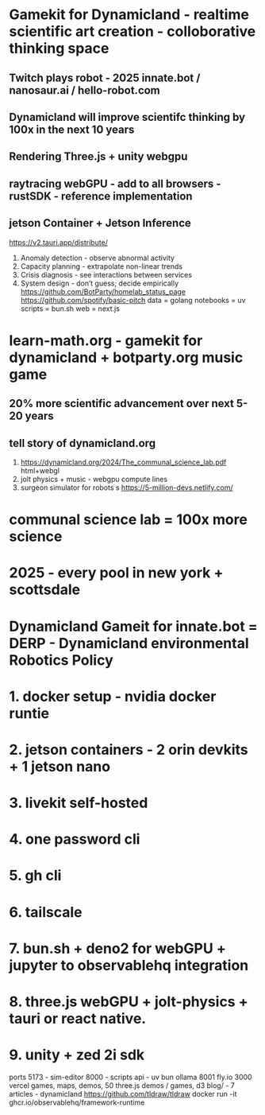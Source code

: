 # Gamekit for Dynamicland - realtime scientific art creation - colloborative thinking space
## Twitch plays robot - 2025 innate.bot / nanosaur.ai / hello-robot.com
## Dynamicland will improve scientifc thinking by 100x in the next 10 years
## Rendering Three.js + unity webgpu
## raytracing webGPU - add to all browsers - rustSDK - reference implementation
## jetson Container + Jetson Inference
https://v2.tauri.app/distribute/
1. Anomaly detection - observe abnormal activity
2. Capacity planning - extrapolate non-linear trends
3. Crisis diagnosis - see interactions between services
4. System design - don’t guess; decide empirically
https://github.com/BotParty/homelab_status_page
https://github.com/spotify/basic-pitch
data = golang
notebooks = uv
scripts  = bun.sh
web = next.js
# learn-math.org - gamekit for dynamicland + botparty.org music game
## 20% more scientific advancement over next 5-20 years
## tell story of dynamicland.org
1. https://dynamicland.org/2024/The_communal_science_lab.pdf html+webgl
2. jolt physics + music - webgpu compute lines
3. surgeon simulator for robots s
https://5-million-devs.netlify.com/
# communal science lab = 100x more science
# 2025 - every pool in new york + scottsdale

# Dynamicland Gameit for innate.bot = DERP - Dynamicland environmental Robotics Policy
# 1. docker setup - nvidia docker runtie
# 2. jetson containers - 2 orin devkits + 1 jetson nano
# 3. livekit self-hosted
# 4. one password cli
# 5. gh cli
# 6. tailscale
# 7. bun.sh + deno2 for webGPU + jupyter to observablehq integration
# 8. three.js webGPU + jolt-physics + tauri or react native.
# 9. unity + zed 2i sdk
ports
5173 - sim-editor
8000 - scripts api - uv bun ollama
8001 fly.io
3000 vercel
games, maps, demos, 50 three.js demos / games, d3
blog/ - 7 articles - dynamicland
https://github.com/tldraw/tldraw
docker run -it ghcr.io/observablehq/framework-runtime